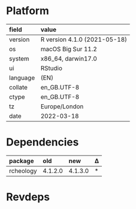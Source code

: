 # Platform

|field    |value                        |
|:--------|:----------------------------|
|version  |R version 4.1.0 (2021-05-18) |
|os       |macOS Big Sur 11.2           |
|system   |x86_64, darwin17.0           |
|ui       |RStudio                      |
|language |(EN)                         |
|collate  |en_GB.UTF-8                  |
|ctype    |en_GB.UTF-8                  |
|tz       |Europe/London                |
|date     |2022-03-18                   |

# Dependencies

|package   |old     |new     |Δ  |
|:---------|:-------|:-------|:--|
|rcheology |4.1.2.0 |4.1.3.0 |*  |

# Revdeps

